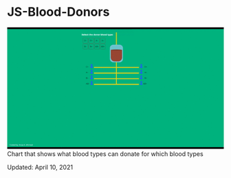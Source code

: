 # JS-Blood-Donors
<img src="blood-donor.gif"/>
Chart that shows what blood types can donate for which blood types
<p>Updated: April 10, 2021 </p>
